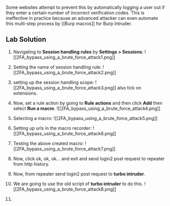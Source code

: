 Some websites attempt to prevent this by automatically logging a user out if they enter a certain number of incorrect verification codes.
This is ineffective in practice because an advanced attacker can even automate this multi-step process by [[Burp macros]] for Burp Intruder.

## Lab Solution
1. Navigating to **Session handling rules** by **Settings > Sessions**:
![[2FA_bypass_using_a_brute_force_attack1.png]]

2. Setting the name of session handling rule:
![[2FA_bypass_using_a_brute_force_attack2.png]]

3. setting up the session handling scope:
![[2FA_bypass_using_a_brute_force_attack3.png]]
also tick on extensions.

4. Now, set a rule action by going to **Rule actions** and then click **Add** then select **Run a macro**.
![[2FA_bypass_using_a_brute_force_attack4.png]]

5. Selecting a macro:
![[2FA_bypass_using_a_brute_force_attack5.png]]

6. Setting up urls in the macro recorder:
![[2FA_bypass_using_a_brute_force_attack6.png]]

7. Testing the above created macro:
![[2FA_bypass_using_a_brute_force_attack7.png]]

8. Now, click ok, ok, ok... and exit and send login2 post request to repeater from http history.
9. Now, from repeater send login2 post request to **turbo intruder**.
10. We are going to use the old script of **turbo intruder** to do this.
![[2FA_bypass_using_a_brute_force_attack8.png]]

11. 
